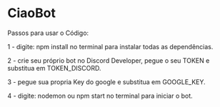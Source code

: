 # CiaoBot

Passos para usar o Código:

1 - digite: npm install 
no terminal para instalar todas as dependências.

2 - crie seu próprio bot no Discord Developer, pegue o seu TOKEN e substitua em TOKEN_DISCORD.

3 - pegue sua propria Key do google e substitua em GOOGLE_KEY.

4 - digite: nodemon ou npm start no terminal para iniciar o bot.
